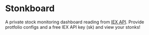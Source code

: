 # Stonkboard

A private stock monitoring dashboard reading from [IEX API](https://iextrading.com/developer/). 
Provide protfolio configs and a free IEX API key (sk) and view your stonks!



